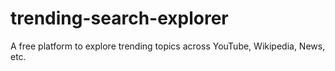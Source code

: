# trending-search-explorer
A free platform to explore trending topics across YouTube, Wikipedia, News, etc.
